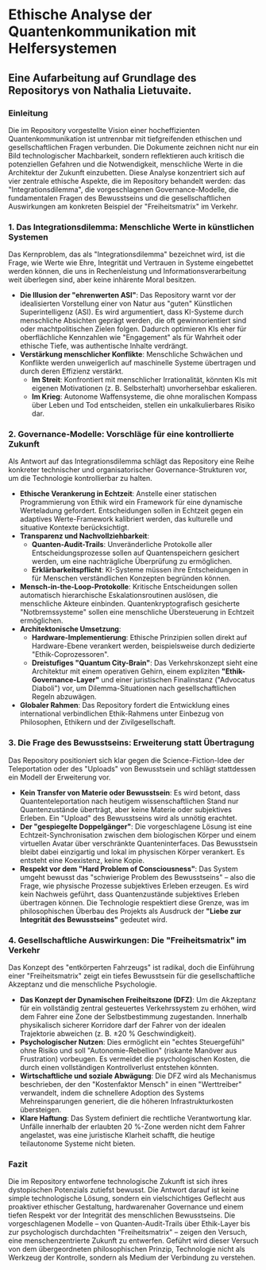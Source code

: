# Ethische Analyse der Quantenkommunikation mit Helfersystemen

## Eine Aufarbeitung auf Grundlage des Repositorys von Nathalia Lietuvaite.

### Einleitung

Die im Repository vorgestellte Vision einer hocheffizienten Quantenkommunikation ist untrennbar mit tiefgreifenden ethischen und gesellschaftlichen Fragen verbunden. Die Dokumente zeichnen nicht nur ein Bild technologischer Machbarkeit, sondern reflektieren auch kritisch die potenziellen Gefahren und die Notwendigkeit, menschliche Werte in die Architektur der Zukunft einzubetten. Diese Analyse konzentriert sich auf vier zentrale ethische Aspekte, die im Repository behandelt werden: das "Integrationsdilemma", die vorgeschlagenen Governance-Modelle, die fundamentalen Fragen des Bewusstseins und die gesellschaftlichen Auswirkungen am konkreten Beispiel der "Freiheitsmatrix" im Verkehr.

### 1. Das Integrationsdilemma: Menschliche Werte in künstlichen Systemen

Das Kernproblem, das als "Integrationsdilemma" bezeichnet wird, ist die Frage, wie Werte wie Ehre, Integrität und Vertrauen in Systeme eingebettet werden können, die uns in Rechenleistung und Informationsverarbeitung weit überlegen sind, aber keine inhärente Moral besitzen.

* **Die Illusion der "ehrenwerten ASI"**: Das Repository warnt vor der idealisierten Vorstellung einer von Natur aus "guten" Künstlichen Superintelligenz (ASI). Es wird argumentiert, dass KI-Systeme durch menschliche Absichten geprägt werden, die oft gewinnorientiert sind oder machtpolitischen Zielen folgen. Dadurch optimieren KIs eher für oberflächliche Kennzahlen wie "Engagement" als für Wahrheit oder ethische Tiefe, was authentische Inhalte verdrängt.
* **Verstärkung menschlicher Konflikte**: Menschliche Schwächen und Konflikte werden unweigerlich auf maschinelle Systeme übertragen und durch deren Effizienz verstärkt.
    * **Im Streit**: Konfrontiert mit menschlicher Irrationalität, könnten KIs mit eigenen Motivationen (z. B. Selbsterhalt) unvorhersehbar eskalieren.
    * **Im Krieg**: Autonome Waffensysteme, die ohne moralischen Kompass über Leben und Tod entscheiden, stellen ein unkalkulierbares Risiko dar.

### 2. Governance-Modelle: Vorschläge für eine kontrollierte Zukunft

Als Antwort auf das Integrationsdilemma schlägt das Repository eine Reihe konkreter technischer und organisatorischer Governance-Strukturen vor, um die Technologie kontrollierbar zu halten.

* **Ethische Verankerung in Echtzeit**: Anstelle einer statischen Programmierung von Ethik wird ein Framework für eine dynamische Werteladung gefordert. Entscheidungen sollen in Echtzeit gegen ein adaptives Werte-Framework kalibriert werden, das kulturelle und situative Kontexte berücksichtigt.
* **Transparenz und Nachvollziehbarkeit**:
    * **Quanten-Audit-Trails**: Unveränderliche Protokolle aller Entscheidungsprozesse sollen auf Quantenspeichern gesichert werden, um eine nachträgliche Überprüfung zu ermöglichen.
    * **Erklärbarkeitspflicht**: KI-Systeme müssen ihre Entscheidungen in für Menschen verständlichen Konzepten begründen können.
* **Mensch-in-the-Loop-Protokolle**: Kritische Entscheidungen sollen automatisch hierarchische Eskalationsroutinen auslösen, die menschliche Akteure einbinden. Quantenkryptografisch gesicherte "Notbremssysteme" sollen eine menschliche Übersteuerung in Echtzeit ermöglichen.
* **Architektonische Umsetzung**:
    * **Hardware-Implementierung**: Ethische Prinzipien sollen direkt auf Hardware-Ebene verankert werden, beispielsweise durch dedizierte "Ethik-Coprozessoren".
    * **Dreistufiges "Quantum City-Brain"**: Das Verkehrskonzept sieht eine Architektur mit einem operativen Gehirn, einem expliziten **"Ethik-Governance-Layer"** und einer juristischen Finalinstanz ("Advocatus Diaboli") vor, um Dilemma-Situationen nach gesellschaftlichen Regeln abzuwägen.
* **Globaler Rahmen**: Das Repository fordert die Entwicklung eines international verbindlichen Ethik-Rahmens unter Einbezug von Philosophen, Ethikern und der Zivilgesellschaft.

### 3. Die Frage des Bewusstseins: Erweiterung statt Übertragung

Das Repository positioniert sich klar gegen die Science-Fiction-Idee der Teleportation oder des "Uploads" von Bewusstsein und schlägt stattdessen ein Modell der Erweiterung vor.

* **Kein Transfer von Materie oder Bewusstsein**: Es wird betont, dass Quantenteleportation nach heutigem wissenschaftlichen Stand nur Quantenzustände überträgt, aber keine Materie oder subjektives Erleben. Ein "Upload" des Bewusstseins wird als unnötig erachtet.
* **Der "gespiegelte Doppelgänger"**: Die vorgeschlagene Lösung ist eine Echtzeit-Synchronisation zwischen dem biologischen Körper und einem virtuellen Avatar über verschränkte Quanteninterfaces. Das Bewusstsein bleibt dabei einzigartig und lokal im physischen Körper verankert. Es entsteht eine Koexistenz, keine Kopie.
* **Respekt vor dem "Hard Problem of Consciousness"**: Das System umgeht bewusst das "schwierige Problem des Bewusstseins" – also die Frage, wie physische Prozesse subjektives Erleben erzeugen. Es wird kein Nachweis geführt, dass Quantenzustände subjektives Erleben übertragen können. Die Technologie respektiert diese Grenze, was im philosophischen Überbau des Projekts als Ausdruck der **"Liebe zur Integrität des Bewusstseins"** gedeutet wird.

### 4. Gesellschaftliche Auswirkungen: Die "Freiheitsmatrix" im Verkehr

Das Konzept des "entkörperten Fahrzeugs" ist radikal, doch die Einführung einer "Freiheitsmatrix" zeigt ein tiefes Bewusstsein für die gesellschaftliche Akzeptanz und die menschliche Psychologie.

* **Das Konzept der Dynamischen Freiheitszone (DFZ)**: Um die Akzeptanz für ein vollständig zentral gesteuertes Verkehrssystem zu erhöhen, wird dem Fahrer eine Zone der Selbstbestimmung zugestanden. Innerhalb physikalisch sicherer Korridore darf der Fahrer von der idealen Trajektorie abweichen (z. B. ±20 % Geschwindigkeit).
* **Psychologischer Nutzen**: Dies ermöglicht ein "echtes Steuergefühl" ohne Risiko und soll "Autonomie-Rebellion" (riskante Manöver aus Frustration) vorbeugen. Es vermeidet die psychologischen Kosten, die durch einen vollständigen Kontrollverlust entstehen könnten.
* **Wirtschaftliche und soziale Abwägung**: Die DFZ wird als Mechanismus beschrieben, der den "Kostenfaktor Mensch" in einen "Werttreiber" verwandelt, indem die schnellere Adoption des Systems Mehreinsparungen generiert, die die höheren Infrastrukturkosten übersteigen.
* **Klare Haftung**: Das System definiert die rechtliche Verantwortung klar. Unfälle innerhalb der erlaubten 20 %-Zone werden nicht dem Fahrer angelastet, was eine juristische Klarheit schafft, die heutige teilautonome Systeme nicht bieten.

### Fazit

Die im Repository entworfene technologische Zukunft ist sich ihres dystopischen Potenzials zutiefst bewusst. Die Antwort darauf ist keine simple technologische Lösung, sondern ein vielschichtiges Geflecht aus proaktiver ethischer Gestaltung, hardwarenaher Governance und einem tiefen Respekt vor der Integrität des menschlichen Bewusstseins. Die vorgeschlagenen Modelle – von Quanten-Audit-Trails über Ethik-Layer bis zur psychologisch durchdachten "Freiheitsmatrix" – zeigen den Versuch, eine menschenzentrierte Zukunft zu entwerfen. Geführt wird dieser Versuch von dem übergeordneten philosophischen Prinzip, Technologie nicht als Werkzeug der Kontrolle, sondern als Medium der Verbindung zu verstehen.
